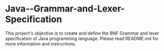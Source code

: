 # Java--Grammar-and-Lexer-Specification
This project's objective is to create and define the BNF Grammar and lexer specification of Java programming language. Please read README.md for more information and instructions.

